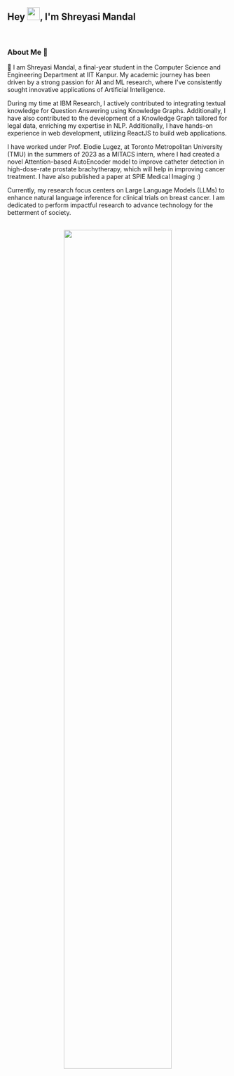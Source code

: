 ## Hey <img src="https://github.com/TheDudeThatCode/TheDudeThatCode/blob/master/Assets/Hi.gif" width="29px">, I'm Shreyasi Mandal
<br />


### About Me 🚀
🌱 I am Shreyasi Mandal, a final-year student in the Computer Science and Engineering Department at IIT Kanpur. My academic journey has been driven by a strong passion for AI and ML research, where I've consistently sought innovative applications of Artificial Intelligence.

During my time at IBM Research, I actively contributed to integrating textual knowledge for Question Answering using Knowledge Graphs. Additionally, I have also contributed to the development of a Knowledge Graph tailored for legal data, enriching my expertise in NLP. Additionally, I have hands-on experience in web development, utilizing ReactJS to build web applications.

I have worked under Prof. Elodie Lugez, at Toronto Metropolitan University (TMU) in the summers of 2023 as a MITACS intern, where I had created a novel Attention-based AutoEncoder model to improve catheter detection in high-dose-rate prostate brachytherapy, which will help in improving cancer treatment. I have also published a paper at SPIE Medical Imaging :) 

Currently, my research focus centers on Large Language Models (LLMs) to enhance natural language inference for clinical trials on breast cancer. I am dedicated to perform impactful research to advance technology for the betterment of society. </br>

<br/>
<div align="center" >
  <a href="https://github.com/Giingu"><img width="70%" src="https://github-readme-stats.vercel.app/api?username=Shreyasi2002&theme=radical&title_color=ff3068?"></a>
  <br/>
  <br/>

<br/>
<!-- </div>

```
- 👀 I’m interested in Machine Learning and AI but  I am specially in love with my Deeppuuuu.
- 🏫 I'm currently learning how to make my boyfriend happy.
- 💞️ I’m looking to collaborate with anyone who want to share their thoughts on how much my boyfriend loves me.
``` -->



<h2> You can find me on

<div align="center">

[<img src="https://img.icons8.com/color/48/000000/linkedin" height="40em" alt="Follow Shreyasi on LinkedIn" title="Follow Shreyasi on LinkedIn" />](https://www.linkedin.com/in/shreyasi-mandal-929778210)
[<img src="https://img.icons8.com/color/48/000000/portfolio" height="40em" alt="Visit Shreyasi's Portfolio" title="Visit Shreyasi's Portfolio"/>](https://home.iitk.ac.in/~shreyansi20/)
[<img src="https://img.icons8.com/fluent/48/000000/instagram-new.png" height="40em" alt="Follow Shreyasi on Instagram" title="Follow Shreyasi on Instagram"/>](https://instagram.com/shreyasi__2002)

</div>
